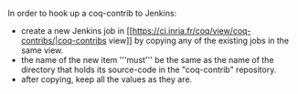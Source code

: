 In order to hook up a coq-contrib to Jenkins:
 * create a new Jenkins job in [[https://ci.inria.fr/coq/view/coq-contribs/|coq-contribs view]] by copying any of the existing jobs in the same view.
 * the name of the new item '''must''' be the same as the name of the directory that holds its source-code in the "coq-contrib" repository.
 * after copying, keep all the values as they are.
